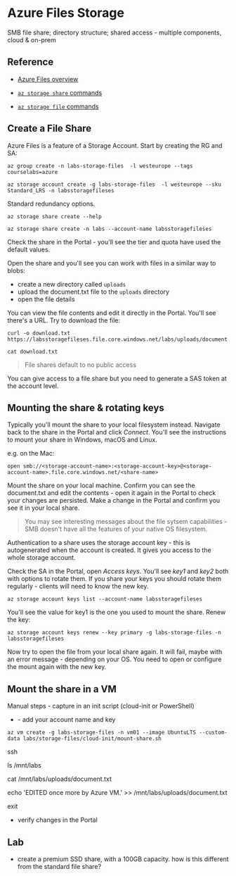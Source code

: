 # Azure Files Storage

SMB file share; directory structure; shared access - multiple components, cloud & on-prem

## Reference

- [Azure Files overview](https://docs.microsoft.com/en-gb/azure/storage/files/storage-files-introduction)

- [`az storage share` commands](https://docs.microsoft.com/en-us/cli/azure/storage/share?view=azure-cli-latest)

- [`az storage file` commands](https://docs.microsoft.com/en-us/cli/azure/storage/file?view=azure-cli-latest)

## Create a File Share

Azure Files is a feature of a Storage Account. Start by creating the RG and SA:

```
az group create -n labs-storage-files  -l westeurope --tags courselabs=azure

az storage account create -g labs-storage-files  -l westeurope --sku Standard_LRS -n labsstoragefileses
```

Standard redundancy options.

```
az storage share create --help

az storage share create -n labs --account-name labsstoragefileses
```

Check the share in the Portal - you'll see the tier and quota have used the default values.

Open the share and you'll see you can work with files in a similar way to blobs:

- create a new directory called `uploads`
- upload the document.txt file to the `uploads` directory
- open the file details

You can view the file contents and edit it directly in the Portal. You'll see there's a URL. Try to download the file:

```
curl -o download.txt https://labsstoragefileses.file.core.windows.net/labs/uploads/document.txt

cat download.txt
```

> File shares default to no public access

You can give access to a file share but you need to generate a SAS token at the account level.

## Mounting the share & rotating keys

Typically you'll mount the share to your local filesystem instead. Navigate back to the share in the Portal and click _Connect_. You'll see the instructions to mount your share in Windows, macOS and Linux.

e.g. on the Mac:

```
open smb://<storage-account-name>:<storage-account-key>@<storage-account-name>.file.core.windows.net/<share-name>
```

Mount the share on your local machine. Confirm you can see the document.txt and edit the contents - open it again in the Portal to check your changes are persisted. Make a change in the Portal and confirm you see it in your local share.

> You may see interesting messages about the file sytsem capabilities - SMB doesn't have all the features of your native OS filesystem.

Authentication to a share uses the storage account key - this is autogenerated when the account is created. It gives you access to the whole storage account.

Check the SA in the Portal, open _Access keys_. You'll see _key1_ and _key2_ both with options to rotate them. If you share your keys you should rotate them regularly - clients will need to know the new key.

```
az storage account keys list --account-name labsstoragefileses
```

You'll see the value for key1 is the one you used to mount the share. Renew the key:

```
az storage account keys renew --key primary -g labs-storage-files -n labsstoragefileses 
```

Now try to open the file from your local share again. It will fail, maybe with an error message - depending on your OS. You need to open or configure the mount again with the new key.

## Mount the share in a VM

Manual steps - capture in an init script (cloud-init or PowerShell)

- [](labs/storage-files/cloud-init/mount-share.sh) - add your account name and key

```
az vm create -g labs-storage-files -n vm01 --image UbuntuLTS --custom-data labs/storage-files/cloud-init/mount-share.sh
```

ssh <ip-address>

ls /mnt/labs

cat /mnt/labs/uploads/document.txt

echo 'EDITED once more by Azure VM.' >> /mnt/labs/uploads/document.txt

exit


- verify changes in the Portal

## Lab

- create a premium SSD share, with a 100GB capacity. how is this different from the standard file share?